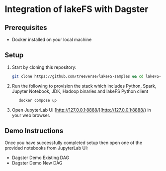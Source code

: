 # Integration of lakeFS with Dagster

## Prerequisites

* Docker installed on your local machine

## Setup

1. Start by cloning this repository:

   ```bash
   git clone https://github.com/treeverse/lakeFS-samples && cd lakeFS-samples/standalone/dagster-integration
   ```

2. Run the following to provision the stack which includes Python, Spark, Jupyter Notebook, JDK, Hadoop binaries and lakeFS Python client


   ```bash
      docker compose up 
   ```

3. Open JupyterLab UI [http://127.0.0.1:8888/](http://127.0.0.1:8888/) in your web browser.

## Demo Instructions

Once you have successfully completed setup then open one of the provided notebooks from JupyterLab UI: 

* Dagster Demo Existing DAG
* Dagster Demo New DAG